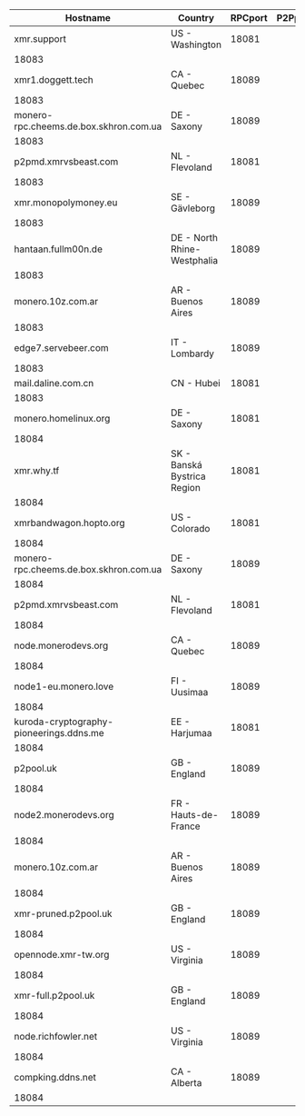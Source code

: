 Hostname | Country | RPCport | P2Pport
--- | --- | --- | ---
xmr.support | US - Washington | 18081
 | 18083
xmr1.doggett.tech | CA - Quebec | 18089
 | 18083
monero-rpc.cheems.de.box.skhron.com.ua | DE - Saxony | 18089
 | 18083
p2pmd.xmrvsbeast.com | NL - Flevoland | 18081
 | 18083
xmr.monopolymoney.eu | SE - Gävleborg | 18089
 | 18083
hantaan.fullm00n.de | DE - North Rhine-Westphalia | 18089
 | 18083
monero.10z.com.ar | AR - Buenos Aires | 18089
 | 18083
edge7.servebeer.com | IT - Lombardy | 18089
 | 18083
mail.daline.com.cn | CN - Hubei | 18081
 | 18083
monero.homelinux.org | DE - Saxony | 18081
 | 18084
xmr.why.tf | SK - Banská Bystrica Region | 18081
 | 18084
xmrbandwagon.hopto.org | US - Colorado | 18081
 | 18084
monero-rpc.cheems.de.box.skhron.com.ua | DE - Saxony | 18089
 | 18084
p2pmd.xmrvsbeast.com | NL - Flevoland | 18081
 | 18084
node.monerodevs.org | CA - Quebec | 18089
 | 18084
node1-eu.monero.love | FI - Uusimaa | 18089
 | 18084
kuroda-cryptography-pioneerings.ddns.me | EE - Harjumaa | 18081
 | 18084
p2pool.uk | GB - England | 18089
 | 18084
node2.monerodevs.org | FR - Hauts-de-France | 18089
 | 18084
monero.10z.com.ar | AR - Buenos Aires | 18089
 | 18084
xmr-pruned.p2pool.uk | GB - England | 18089
 | 18084
opennode.xmr-tw.org | US - Virginia | 18089
 | 18084
xmr-full.p2pool.uk | GB - England | 18089
 | 18084
node.richfowler.net | US - Virginia | 18089
 | 18084
compking.ddns.net | CA - Alberta | 18089
 | 18084
